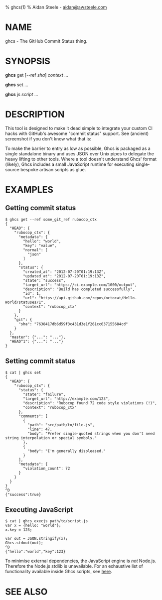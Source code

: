 % ghcs(1)
% Aidan Steele - aidan@awsteele.com

# NAME

ghcs - The GitHub Commit Status thing.

# SYNOPSIS

**ghcs** get [--ref *sha*] *context* ...

**ghcs** set ...

**ghcs** js *script* ...

# DESCRIPTION

This tool is designed to make it dead simple to integrate your custom CI hacks
with GitHub's awesome "commit status" support. See (ancient) screenshot if you
don't know what that is:

To make the barrier to entry as low as possible, Ghcs is packaged as a single
standalone binary and uses JSON over Unix pipes to delegate the heavy lifting
to other tools. Where a tool doesn't understand Ghcs' format (likely), Ghcs
includes a small JavaScript runtime for executing single-source bespoke artisan
scripts as glue.

# EXAMPLES

## Getting commit status

```
$ ghcs get --ref some_git_ref rubocop_ctx
{
  "HEAD": {
    "rubocop_ctx": {
      "metadata": {
        "hello": "world",
        "key": "value",
        "normal": [
          "json"
        ]
      },
      "status": {
        "created_at": "2012-07-20T01:19:13Z",
        "updated_at": "2012-07-20T01:19:13Z",
        "state": "success",
        "target_url": "https://ci.example.com/1000/output",
        "description": "Build has completed successfully",
        "id": 1,
        "url": "https://api.github.com/repos/octocat/Hello-World/statuses/1",
        "context": "rubocop_ctx"
      }
    },
    "git": {
      "sha": "7638417db6d59f3c431d3e1f261cc637155684cd"
    }
  },
  "master": {"...": "..."},
  "HEAD^1": {"...": "..."}
}
```

## Setting commit status

```
$ cat | ghcs set
{
  "HEAD": {
    "rubocop_ctx": {
      "status": {
        "state": "failure",
        "target_url": "http://example.com/123",
        "description": "Rubocop found 72 code style violations (!)",
        "context": "rubocop_ctx"
      },
      "comments": [
        {
          "path": "src/path/to/file.js",
          "line": 47,
          "body": "Prefer single-quoted strings when you don't need string interpolation or special symbols."
        },
        {
          "body": "I'm generally displeased."
        }
      ],
      "metadata": {
        "violation_count": 72
      }
    }
  }
}
^D
{"success":true}
```

## Executing JavaScript

```
$ cat | ghcs execjs path/to/script.js
var x = {hello: "world"};
x.key = 123;

var out = JSON.stringify(x);
Ghcs.stdout(out);
^D
{"hello":"world","key":123}
```

To minimise external dependencies, the JavaScript engine is _not_ Node.js.
Therefore the Node.js stdlib is unavailable. For an exhaustive list of
functionality available inside Ghcs scripts, see [here]().

# SEE ALSO
